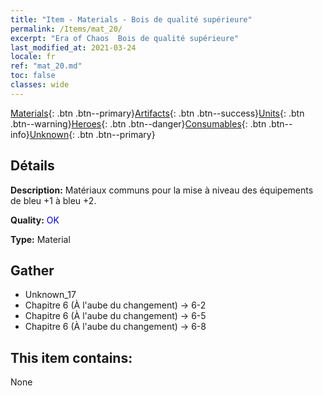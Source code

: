 ```yaml
---
title: "Item - Materials - Bois de qualité supérieure"
permalink: /Items/mat_20/
excerpt: "Era of Chaos  Bois de qualité supérieure"
last_modified_at: 2021-03-24
locale: fr
ref: "mat_20.md"
toc: false
classes: wide
---
```

 [Materials](/fr/Items/){: .btn .btn--primary}[Artifacts](/fr/Items/Artifacts/){: .btn .btn--success}[Units](/fr/Items/Units/){: .btn .btn--warning}[Heroes](/fr/Items/Heroes/){: .btn .btn--danger}[Consumables](/fr/Items/Consumables/){: .btn .btn--info}[Unknown](/fr/Items/Unknown/){: .btn .btn--primary}

## Détails
 **Description:** Matériaux communs pour la mise à niveau des équipements de bleu +1 à bleu +2.

 **Quality:** <span style="color: #0000CD">OK</span>

 **Type:** Material

## Gather

*    Unknown_17 
*    Chapitre 6 (À l'aube du changement) -> 6-2 
*    Chapitre 6 (À l'aube du changement) -> 6-5 
*    Chapitre 6 (À l'aube du changement) -> 6-8 

## This item contains:

  None


